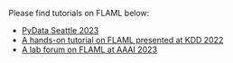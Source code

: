 Please find tutorials on FLAML below:
- [PyData Seattle 2023](flaml-tutorial-pydata-23.md)
- [A hands-on tutorial on FLAML presented at KDD 2022](flaml-tutorial-kdd-22.md)
- [A lab forum on FLAML at AAAI 2023](flaml-tutorial-aaai-23.md)

